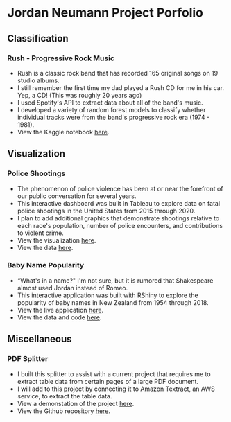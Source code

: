 # Jordan Neumann Project Porfolio 

## Classification

### Rush - Progressive Rock Music 
* Rush is a classic rock band that has recorded 165 original songs on 19 studio albums. 
* I still remember the first time my dad played a Rush CD for me in his car.  Yep, a CD! (This was roughly 20 years ago)
* I used Spotify's API to extract data about all of the band's music.
* I developed a variety of random forest models to classify whether individual tracks were from the band's progressive rock era (1974 - 1981).
* View the Kaggle notebook [here](https://www.kaggle.com/jordankeith/rush-progressive-rock-era).


## Visualization 

### Police Shootings
* The phenomenon of police violence has been at or near the forefront of our public conversation for several years.
* This interactive dashboard was built in Tableau to explore data on fatal police shootings in the United States from 2015 through 2020.
* I plan to add additional graphics that demonstrate shootings relative to each race's population, number of police encounters, and contributions to violent crime. 
* View the visualization [here](https://public.tableau.com/profile/jordan3434#!/vizhome/FatalPoliceShootings2015-2020_16098865748980/Dashboard). 
* View the data [here](https://github.com/washingtonpost/data-police-shootings).


### Baby Name Popularity
* “What's in a name?"  I'm not sure, but it is rumored that Shakespeare almost used Jordan instead of Romeo.
* This interactive application was built with RShiny to explore the popularity of baby names in New Zealand from 1954 through 2018.
* View the live application [here](https://jordan-neumann-1.shinyapps.io/rshiny/?_ga=2.223995675.1463876037.1609631665-1561344089.1609631665).
* View the data and code [here](https://github.com/Jordan-Neumann/RShiny-Baby-Names).

## Miscellaneous

### PDF Splitter
* I built this splitter to assist with a current project that requires me to extract table data from certain pages of a large PDF document.
* I will add to this project by connecting it to Amazon Textract, an AWS service, to extract the table data.
* View a demonstation of the project [here](https://www.youtube.com/watch?v=_C38ecJLSb8).
* View the Github repository [here](https://github.com/Jordan-Neumann/PDF-Splitter).
